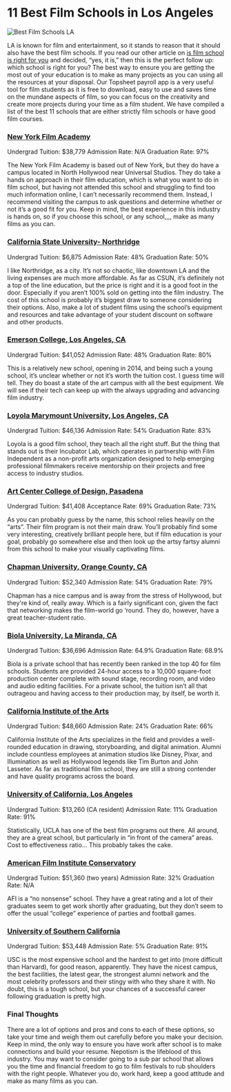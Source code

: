 # 11 Best Film Schools in Los Angeles

![Best Film Schools LA](https://user-images.githubusercontent.com/33143626/70558187-41d84600-1b39-11ea-9ebf-832ffc888222.png "Best Film Schools LA")

LA is known for film and entertainment, so it stands to reason that it should also have the best film schools. If you read our other article on [is film school is right for you](https://topsheet.io/blog/should-i-go-to-film-school) and decided, “yes, it is,” then this is the perfect follow up: which school is right for you? The best way to ensure you are getting the most out of your education is to make as many projects as you can using all the resources at your disposal. Our Topsheet payroll app is a very useful tool for film students as it is free to download, easy to use and saves time on the mundane aspects of film, so you can focus on the creativity and create more projects during your time as a film student. We have compiled a list of the best 11 schools that are either strictly film schools or have good film courses.


### [New York Film Academy](https://www.nyfa.edu/los-angeles/)
Undergrad Tuition: $38,779
Admission Rate: N/A
Graduation Rate: 97%

The New York Film Academy is based out of New York, but they do have a campus located in North Hollywood near Universal Studios. They do take a hands on approach in their film education, which is what you want to do in film school, but having not attended this school and struggling to find too much information online, I can’t necessarily recommend them. Instead, I recommend visiting the campus to ask questions and determine whether or not it’s a good fit for you. Keep in mind, the best experience in this industry is hands on, so if you choose this school, or any school,,,, make as many films as you can.

### [California State University- Northridge](https://www.csun.edu/mike-curb-arts-media-communication/cinema-television-arts)
Undergrad Tuition: $6,875
Admission Rate: 48%
Graduation Rate: 50%

I like Northridge, as a city. It’s not so chaotic, like downtown LA and the living expenses are much more affordable. As far as CSUN, it’s definitely not a top of the line education, but the price is right and it is a good foot in the door. Especially if you aren’t 100% sold on getting into the film industry. The cost of this school is probably it’s biggest draw to someone considering their options. Also, make a lot of student films using the school’s equipment and resources and take advantage of your student discount on software and other products.


### [Emerson College, Los Angeles, CA](http://www2.emerson.edu/ela)
Undergrad Tuition: $41,052
Admission Rate: 48%
Graduation Rate: 80%


This is a relatively new school, opening in 2014, and being such a young school, it’s unclear whether or not it’s worth the tuition cost. I guess time will tell. They do boast a state of the art campus with all the best equipment. We will see if their tech can keep up with the always upgrading and advancing film industry. 

### [Loyola Marymount University, Los Angeles, CA](https://sftv.lmu.edu)
Undergrad Tuition: $46,136
Admission Rate: 54%
Graduation Rate: 83%


Loyola is a good film school, they teach all the right stuff. But the thing that stands out is their Incubator Lab, which operates in partnership with Film Independent as a non-profit arts organization designed to help emerging professional filmmakers receive mentorship on their projects and free access to industry studios. 

### [Art Center College of Design, Pasadena](http://www.artcenter.edu/academics/undergraduate-degrees/film/overview.html)
Undergrad Tuition: $41,408
Acceptance Rate: 69%
Graduation Rate: 73%

As you can probably guess by the name, this school relies heavily on the “arts”. Their film program is not their main draw. You’ll probably find some very interesting, creatively brilliant people here, but if film education is your goal, probably go somewhere else and then look up the artsy fartsy alumni from this school to make your visually captivating films. 

### [Chapman University, Orange County, CA](https://www.chapman.edu/campus-services/career-professional-development/explore/film-production.aspx)
Undergrad Tuition: $52,340
Admission Rate: 54%
Graduation Rate: 79%

Chapman has a nice campus and is away from the stress of Hollywood, but they're kind of, really away. Which is a fairly significant con, given the fact that networking makes the film-world go ‘round. They do, however, have a great teacher-student ratio.

### [Biola University, La Miranda, CA](https://www.biola.edu/film)
Undergrad Tuition: $36,696
Admission Rate: 64.9%
Graduation Rate: 68.9%

Biola is a private school that has recently been ranked in the top 40 for film schools. Students are provided 24-hour access to a 10,000 square-foot production center complete with sound stage, recording room, and video and audio editing facilities. For a private school, the tuition isn’t all that outrageou and having access to their production may, by itself, be worth it.

### [California Institute of the Arts](https://calarts.edu)
Undergrad Tuition: $48,660
Admission Rate: 24%
Graduation Rate: 66%

California Institute of the Arts specializes in the field and provides a well-rounded education in drawing, storyboarding, and digital animation. Alumni include countless employees at animation studios like Disney, Pixar, and Illumination as well as Hollywood legends like Tim Burton and John Lasseter. As far as traditional film school, they are still a strong contender and have quality programs across the board.

### [University of California, Los Angeles](http://www.tft.ucla.edu)
Undergrad Tuition: $13,260 (CA resident)
Admission Rate: 11%
Graduation Rate: 91%

Statistically, UCLA has one of the best film programs out there. All around, they are a great school, but particularly in “in front of the camera” areas. Cost to effectiveness ratio… This probably takes the cake.

### [American Film Institute Conservatory](https://conservatory.afi.com)
Undergrad Tuition: $51,360 (two years)
Admission Rate: 32%
Graduation Rate: N/A

AFI is a “no nonsense” school. They have a great rating and a lot of their graduates seem to get work shortly after graduating, but they don’t seem to offer the usual “college” experience of parties and football games. 

### [University of Southern California](https://cinema.usc.edu)
Undergrad Tuition: $53,448
Admission Rate: 5%
Graduation Rate: 91%

USC is the most expensive school and the hardest to get into (more difficult than Harvard), for good reason, apparently. They have the nicest campus, the best facilities, the latest gear, the strongest alumni network and the most celebrity professors and their stingy with who they share it with. No doubt, this is a tough school, but your chances of a successful career following graduation is pretty high.

### Final Thoughts
There are a lot of options and pros and cons to each of these options, so take your time and weigh them out carefully before you make your decision. Keep in mind, the only way to ensure you have work after school is to make connections and build your resume. Nepotism is the lifeblood of this industry. You may want to consider going to a sub par school that allows you the time and financial freedom to go to film festivals to rub shoulders with the right people. Whatever you do, work hard, keep a good attitude and make as many films as you can.
